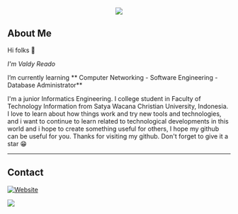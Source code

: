 # 

<p align="center">
    <img src="https://github-readme-stats.vercel.app/api?username=valdree&show_icons=true&count_private=true&theme=dark"/>
</p>

## About Me

Hi folks :wave: 

*I'm Valdy Reado*

I’m currently learning ** Computer Networking - Software Engineering - Database Administrator**

I'm a junior Informatics Engineering. I college student in Faculty of Technology Information from Satya Wacana Christian University, Indonesia. I love to learn about how things work and try new tools and technologies, and i want to continue to learn related to technological developments in this world and i hope to create something useful for others, I hope my github can be useful for you.
Thanks for visiting my github.
Don't forget to give it a star 😁

---

## Contact
[![Website](https://img.shields.io/website?label=LandingPage&style=for-the-badge&url=https%3A%2F%2Fvaldree.github.io/)](https://valdree.github.io/)

<a href="mailto:silaenvaldy@gmail.com">
<img src="https://img.shields.io/badge/silaenvaldy@gmail.com-%23D14836.svg?&style=for-the-badge&logo=gmail&logoColor=white" href="silaenvaldy@gmail.com"></a>
